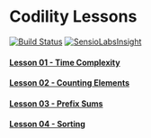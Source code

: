 # Codility Lessons

[![Build Status](https://travis-ci.org/samiulhoque/codility-lessons.svg?branch=master)](https://travis-ci.org/samiulhoque/codility-lessons)
[![SensioLabsInsight](https://insight.sensiolabs.com/projects/65f45405-d802-47ae-a7c2-7ba39008359d/mini.png)](https://insight.sensiolabs.com/projects/65f45405-d802-47ae-a7c2-7ba39008359d)

#### [Lesson 01 - Time Complexity](https://github.com/samiulhoque/codility-lessons/blob/master/src/Lesson01/)

#### [Lesson 02 - Counting Elements](https://github.com/samiulhoque/codility-lessons/blob/master/src/Lesson02/)

#### [Lesson 03 - Prefix Sums](https://github.com/samiulhoque/codility-lessons/blob/master/src/Lesson03/)

#### [Lesson 04 - Sorting](https://github.com/samiulhoque/codility-lessons/blob/master/src/Lesson04/)
